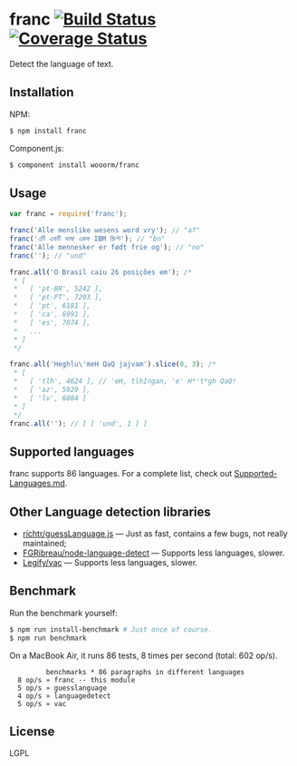 # franc [![Build Status](https://travis-ci.org/wooorm/franc.svg?branch=master)](https://travis-ci.org/wooorm/franc) [![Coverage Status](https://img.shields.io/coveralls/wooorm/franc.svg)](https://coveralls.io/r/wooorm/franc?branch=master)

Detect the language of text.

## Installation

NPM:
```sh
$ npm install franc
```

Component.js:
```sh
$ component install wooorm/franc
```

## Usage

```js
var franc = require('franc');

franc('Alle menslike wesens word vry'); // "af"
franc('এটি একটি ভাষা একক IBM স্ক্রিপ্ট'); // "bn"
franc('Alle mennesker er født frie og'); // "no"
franc(''); // "und"

franc.all('O Brasil caiu 26 posições em'); /*
 * [
 *   [ 'pt-BR', 5242 ],
 *   [ 'pt-PT', 7293 ],
 *   [ 'pt', 6181 ],
 *   [ 'ca', 6991 ],
 *   [ 'es', 7074 ],
 *   ...
 * ]
 */

franc.all('Heghlu\'meH QaQ jajvam').slice(0, 3); /*
 * [
 *   [ 'tlh', 4624 ], // 'eH, tlhIngan, 'e' H*'t*gh QaQ!
 *   [ 'az', 5929 ],
 *   [ 'lv', 6084 ]
 * ]
 */
franc.all(''); // [ [ 'und', 1 ] ]
```

## Supported languages

franc supports 86 languages. For a complete list, check out [Supported-Languages.md](Supported-Languages.md).

## Other Language detection libraries

- [richtr/guessLanguage.js](https://github.com/richtr/guessLanguage.js) — Just as fast, contains a few bugs, not really maintained;
- [FGRibreau/node-language-detect](https://github.com/FGRibreau/node-language-detect) — Supports less languages, slower.
- [Legify/vac](https://github.com/FGRibreau/Legify/vac) — Supports less languages, slower.

## Benchmark

Run the benchmark yourself:

```sh
$ npm run install-benchmark # Just once of course.
$ npm run benchmark
```

On a MacBook Air, it runs 86 tests, 8 times per second (total: 602 op/s).

```
         benchmarks * 86 paragraphs in different languages
  8 op/s » franc -- this module
  5 op/s » guesslanguage
  4 op/s » languagedetect
  5 op/s » vac
```

## License

  LGPL
